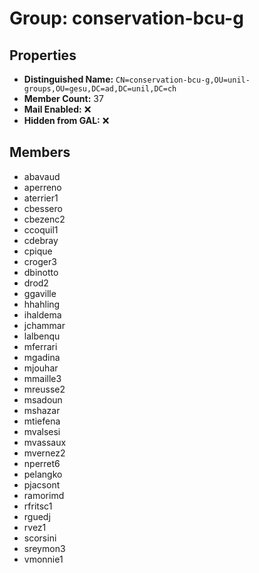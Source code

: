 # Group: conservation-bcu-g

## Properties

- **Distinguished Name:** `CN=conservation-bcu-g,OU=unil-groups,OU=gesu,DC=ad,DC=unil,DC=ch`
- **Member Count:** 37
- **Mail Enabled:** ❌
- **Hidden from GAL:** ❌

## Members

- abavaud
- aperreno
- aterrier1
- cbessero
- cbezenc2
- ccoquil1
- cdebray
- cpique
- croger3
- dbinotto
- drod2
- ggaville
- hhahling
- ihaldema
- jchammar
- lalbenqu
- mferrari
- mgadina
- mjouhar
- mmaille3
- mreusse2
- msadoun
- mshazar
- mtiefena
- mvalsesi
- mvassaux
- mvernez2
- nperret6
- pelangko
- pjacsont
- ramorimd
- rfritsc1
- rguedj
- rvez1
- scorsini
- sreymon3
- vmonnie1
